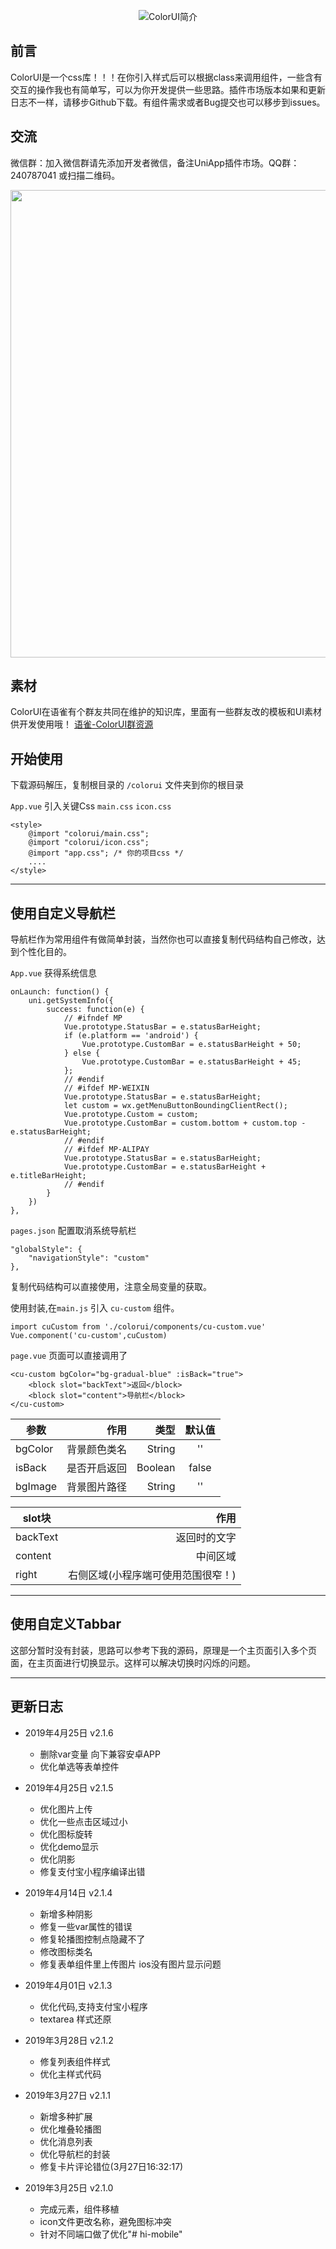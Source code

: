 <p style="text-align: center;"><img src="https://image.weilanwl.com/uni/UniAppReadme.jpg" alt="ColorUI简介"></img></p>

## 前言
ColorUI是一个css库！！！在你引入样式后可以根据class来调用组件，一些含有交互的操作我也有简单写，可以为你开发提供一些思路。插件市场版本如果和更新日志不一样，请移步Github下载。有组件需求或者Bug提交也可以移步到issues。

## 交流
微信群：加入微信群请先添加开发者微信，备注UniApp插件市场。QQ群：240787041 或扫描二维码。
<p style="text-align: center;"><img src="https://image.weilanwl.com/colorui/githubQrcode.jpg" alt="" style="max-width:100%;" width="748"></p>				  

## 素材
ColorUI在语雀有个群友共同在维护的知识库，里面有一些群友改的模板和UI素材供开发使用哦！
[语雀-ColorUI群资源](https://www.yuque.com/colorui)
 
## 开始使用
下载源码解压，复制根目录的 `/colorui` 文件夹到你的根目录

`App.vue` 引入关键Css `main.css` `icon.css`
```
<style>
    @import "colorui/main.css";
	@import "colorui/icon.css";
	@import "app.css"; /* 你的项目css */
	....
</style>
```

------

## 使用自定义导航栏
导航栏作为常用组件有做简单封装，当然你也可以直接复制代码结构自己修改，达到个性化目的。

`App.vue` 获得系统信息
```
onLaunch: function() {
	uni.getSystemInfo({
		success: function(e) {
			// #ifndef MP
			Vue.prototype.StatusBar = e.statusBarHeight;
			if (e.platform == 'android') {
				Vue.prototype.CustomBar = e.statusBarHeight + 50;
			} else {
				Vue.prototype.CustomBar = e.statusBarHeight + 45;
			};
			// #endif
			// #ifdef MP-WEIXIN
			Vue.prototype.StatusBar = e.statusBarHeight;
			let custom = wx.getMenuButtonBoundingClientRect();
			Vue.prototype.Custom = custom;
			Vue.prototype.CustomBar = custom.bottom + custom.top - e.statusBarHeight;
			// #endif		
			// #ifdef MP-ALIPAY
			Vue.prototype.StatusBar = e.statusBarHeight;
			Vue.prototype.CustomBar = e.statusBarHeight + e.titleBarHeight;
			// #endif
		}
	})
},
```

`pages.json` 配置取消系统导航栏
```
"globalStyle": {
	"navigationStyle": "custom"
},
```
复制代码结构可以直接使用，注意全局变量的获取。

使用封装,在`main.js` 引入 `cu-custom` 组件。
```
import cuCustom from './colorui/components/cu-custom.vue'
Vue.component('cu-custom',cuCustom)
```

`page.vue` 页面可以直接调用了
```
<cu-custom bgColor="bg-gradual-blue" :isBack="true">
	<block slot="backText">返回</block>
	<block slot="content">导航栏</block>
</cu-custom>
```
| 参数       | 作用   |类型    |  默认值 |
| --------   | -----:  |-----:  | :----:  |
| bgColor    | 背景颜色类名 |String  |   ''    |
| isBack     | 是否开启返回 | Boolean |   false |
| bgImage    | 背景图片路径 | String  |  ''     |

| slot块       | 作用   |
| --------   | -----:  |
| backText    | 返回时的文字 | 
| content     | 中间区域 | 
| right    | 右侧区域(小程序端可使用范围很窄！)  | 


------


## 使用自定义Tabbar
这部分暂时没有封装，思路可以参考下我的源码，原理是一个主页面引入多个页面，在主页面进行切换显示。这样可以解决切换时闪烁的问题。


------


## 更新日志

 * 2019年4月25日 v2.1.6
    *  删除var变量 向下兼容安卓APP
	*  优化单选等表单控件

 * 2019年4月25日 v2.1.5
    *  优化图片上传
    *  优化一些点击区域过小
    *  优化图标旋转
    *  优化demo显示
    *  优化阴影
    *  修复支付宝小程序编译出错

 * 2019年4月14日 v2.1.4
    *  新增多种阴影
	*  修复一些var属性的错误
	*  修复轮播图控制点隐藏不了
	*  修改图标类名
	*  修复表单组件里上传图片 ios没有图片显示问题

 
 * 2019年4月01日 v2.1.3
    *  优化代码,支持支付宝小程序
	*  textarea 样式还原

 * 2019年3月28日 v2.1.2
	*  修复列表组件样式
	*  优化主样式代码

 * 2019年3月27日 v2.1.1
    *  新增多种扩展
    *  优化堆叠轮播图
    *  优化消息列表
	*  优化导航栏的封装
	*  修复卡片评论错位(3月27日16:32:17)

* 2019年3月25日 v2.1.0
    *  完成元素，组件移植
	*  icon文件更改名称，避免图标冲突
	*  针对不同端口做了优化"# hi-mobile" 

